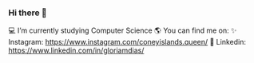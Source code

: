 ### Hi there 👋

  💻 I’m currently studying Computer Science
  🌎 You can find me on:
  ✨ Instagram: https://www.instagram.com/coneyislands.queen/
  🚀 Linkedin: https://www.linkedin.com/in/gloriamdias/


